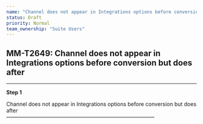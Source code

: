 ```yaml
---
name: "Channel does not appear in Integrations options before conversion but does after"
status: Draft
priority: Normal
team_ownership: "Suite Users"
---
```


## MM-T2649: Channel does not appear in Integrations options before conversion but does after

---

**Step 1**

Channel does not appear in Integrations options before conversion but does after\
————————————————————————————
